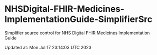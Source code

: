 # NHSDigital-FHIR-Medicines-ImplementationGuide-SimplifierSrc  
Simplifier source control for NHS Digital FHIR Medicines Implementation Guide  


Updated at: Mon Jul 17 23:14:03 UTC 2023

